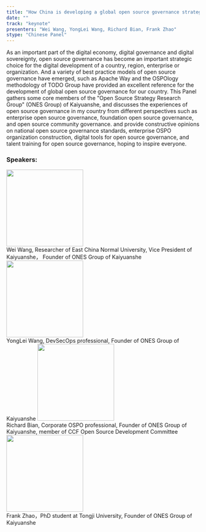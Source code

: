 ```yaml
---
title: "How China is developing a global open source governance strategy"
date: "" 
track: "keynote"
presenters: "Wei Wang, YongLei Wang, Richard Bian, Frank Zhao"
stype: "Chinese Panel"
---
```

As an important part of the digital economy, digital governance and digital sovereignty, open source governance has become an important strategic choice for the digital development of a country, region, enterprise or organization. And a variety of best practice models of open source governance have emerged, such as Apache Way and the OSPOlogy methodology of TODO Group have provided an excellent reference for the development of global open source governance for our country. This Panel gathers some core members of the "Open Source Strategy Research Group" (ONES Group) of Kaiyuanshe, and discusses the experiences of open source governance in my country from different perspectives such as enterprise open source governance, foundation open source governance, and open source community governance. and provide constructive opinions on national open source governance standards, enterprise OSPO organization construction, digital tools for open source governance, and talent training for open source governance, hoping to inspire everyone.

### Speakers: 
<img src="images/speaker/2010.png" width="200" />
<br>
Wei Wang, Researcher of East China Normal University, Vice President of Kaiyuanshe， Founder of ONES Group of Kaiyuanshe
<img src="images/speaker/2010_1.png" width="200" />
<br>
YongLei Wang, DevSecOps professional, Founder of ONES Group of Kaiyuanshe
<img src="images/speaker/2010_2.png" width="200" />
<br>
Richard Bian, Corporate OSPO professional, Founder of ONES Group of Kaiyuanshe, member of CCF Open Source Development Committee
<img src="images/speaker/2010_3.png" width="200" />
<br>
Frank Zhao，PhD student at Tongji University, Founder of ONES Group of Kaiyuanshe
